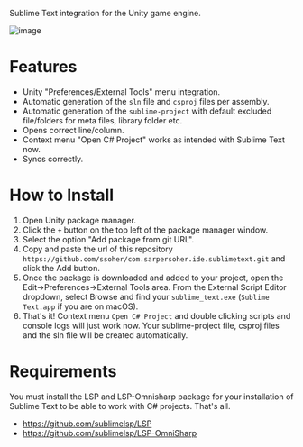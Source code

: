 Sublime Text integration for the Unity game engine.

![image](https://user-images.githubusercontent.com/4283979/200619168-3132de72-7844-436f-974b-7d6017e1c3e4.png)


# Features
- Unity "Preferences/External Tools" menu integration.
- Automatic generation of the `sln` file and `csproj` files per assembly.
- Automatic generation of the `sublime-project` with default excluded file/folders for meta files, library folder etc.
- Opens correct line/column.
- Context menu "Open C# Project" works as intended with Sublime Text now.
- Syncs correctly.

# How to Install
1) Open Unity package manager.
2) Click the `+` button on the top left of the package manager window.
3) Select the option "Add package from git URL".
4) Copy and paste the url of this repository `https://github.com/ssoher/com.sarpersoher.ide.sublimetext.git` and click the Add button.
5) Once the package is downloaded and added to your project, open the Edit->Preferences->External Tools area. From the External Script Editor dropdown, select Browse and find your `sublime_text.exe` (`Sublime Text.app` if you are on macOS).
6) That's it! Context menu `Open C# Project` and double clicking scripts and console logs will just work now. Your sublime-project file, csproj files and the sln file will be created automatically.

# Requirements
You must install the LSP and LSP-Omnisharp package for your installation of Sublime Text to be able to work with C# projects. That's all.
+ https://github.com/sublimelsp/LSP
+ https://github.com/sublimelsp/LSP-OmniSharp
